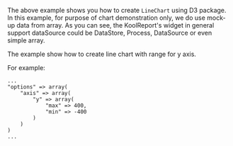 The above example shows you how to create `LineChart` using D3 package. In this example, for purpose of chart demonstration only, we do use mock-up data from array. As you can see, the KoolReport's widget in general support dataSource could be DataStore, Process, DataSource or even simple array.

The example show how to create line chart with range for y axis.

For example:

    ...
    "options" => array(
        "axis" => array(
            "y" => array(
                "max" => 400,
                "min" => -400
            )
        )
    )
    ...
